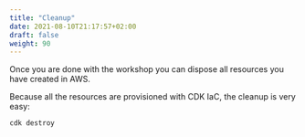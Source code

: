 ```yaml
---
title: "Cleanup"
date: 2021-08-10T21:17:57+02:00
draft: false
weight: 90
---
```



Once you are done with the workshop you can dispose all resources you have created in AWS.

Because all the resources are provisioned with CDK IaC, the cleanup is very easy:

```powershell
cdk destroy
```
